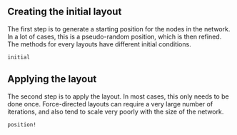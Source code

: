 ## Creating the initial layout

The first step is to generate a starting position for the nodes in the network.
In a lot of cases, this is a pseudo-random position, which is then refined. The
methods for every layouts have different initial conditions.

```@docs
initial
```

## Applying the layout

The second step is to apply the layout. In most cases, this only needs to be
done once. Force-directed layouts can require a very large number of iterations,
and also tend to scale very poorly with the size of the network.

```@docs
position!
```